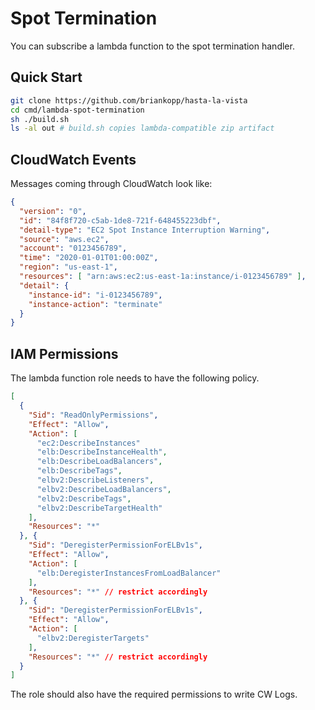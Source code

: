 # Spot Termination

You can subscribe a lambda function to the spot termination handler.

## Quick Start

```bash
git clone https://github.com/briankopp/hasta-la-vista
cd cmd/lambda-spot-termination
sh ./build.sh
ls -al out # build.sh copies lambda-compatible zip artifact
```

## CloudWatch Events

Messages coming through CloudWatch look like:

```json
{
  "version": "0",
  "id": "84f8f720-c5ab-1de8-721f-648455223dbf",
  "detail-type": "EC2 Spot Instance Interruption Warning",
  "source": "aws.ec2",
  "account": "0123456789",
  "time": "2020-01-01T01:00:00Z",
  "region": "us-east-1",
  "resources": [ "arn:aws:ec2:us-east-1a:instance/i-0123456789" ],
  "detail": {
    "instance-id": "i-0123456789",
    "instance-action": "terminate"
  }
}
```

## IAM Permissions

The lambda function role needs to have the following policy.

```json
[
  {
    "Sid": "ReadOnlyPermissions",
    "Effect": "Allow",
    "Action": [
      "ec2:DescribeInstances"
      "elb:DescribeInstanceHealth",
      "elb:DescribeLoadBalancers",
      "elb:DescribeTags",
      "elbv2:DescribeListeners",
      "elbv2:DescribeLoadBalancers",
      "elbv2:DescribeTags",
      "elbv2:DescribeTargetHealth"
    ],
    "Resources": "*"
  }, {
    "Sid": "DeregisterPermissionForELBv1s",
    "Effect": "Allow",
    "Action": [
      "elb:DeregisterInstancesFromLoadBalancer"
    ],
    "Resources": "*" // restrict accordingly
  }, {
    "Sid": "DeregisterPermissionForELBv1s",
    "Effect": "Allow",
    "Action": [
      "elbv2:DeregisterTargets"
    ],
    "Resources": "*" // restrict accordingly
  }
]
```

The role should also have the required permissions to write CW Logs.
